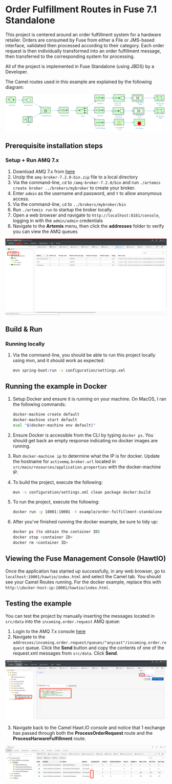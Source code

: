 # Order Fulfillment Routes in Fuse 7.1 Standalone

This project is centered around an order fulfillment system for a hardware retailer.  Orders are consumed by Fuse from either a File or JMS-based interface, validated then processed according to their category.  Each order request is then individually transformed into an order fulfillment message, then transferred to the corresponding system for processing.

All of the project is implemented in Fuse Standalone (using JBDS) by a Developer.

The Camel routes used in this example are explained by the following diagram:

![CBR Diagram](src/img/order_fullfilment_standalone.png)

## Prerequisite installation steps

### Setup + Run AMQ 7.x

1.  Download AMQ 7.x from [here](https://access.redhat.com/jbossnetwork/restricted/softwareDownload.html?softwareId=58991&product=jboss.amq.broker)
2.  Unzip the `amq-broker-7.2.0-bin.zip` file to a local directory
3.  Via the command-line, `cd` to `/amq-broker-7.2.0/bin` and run `./artemis create broker ../brokers/mybroker` to create your broker.
4.  Enter `admin` as the username and password, and `Y` to allow anonymous access.
5.  Via the command-line, `cd` to `../brokers/mybroker/bin`
6.  Run `./artemis run` to startup the broker locally.
7.  Open a web browser and navigate to `http://localhost:8161/console`, logging in with the `admin/admin` credentials
8.  Navigate to the **Artemis** menu, then click the **addresses** folder to verify you can view the AMQ queues

![CBR Diagram](src/img/amq-login-verification.png)

## Build & Run

### Running locally

1. Via the command-line, you should be able to run this project locally using mvn, and it should work as expected:

	```bash
	mvn spring-boot:run -s configuration/settings.xml
	```

## Running the example in Docker

1. Setup Docker and ensure it is running on your machine.  On MacOS, I ran the following commands:

	```bash
	docker-machine create default
	docker-machine start default
	eval "$(docker-machine env default)"
	```
	
2.  Ensure Docker is accessible from the CLI by typing `docker ps`.  You should get back an empty response indicating no docker images are running.

3.  Run `docker-machine ip` to determine what the IP is for docker.  Update the hostname for `activemq.broker.url` located in `src/main/resources/application.properties` with the docker-machine IP.

4.  To build the project, execute the following:

	```bash
	mvn -s configuration/settings.xml clean package docker:build
	```
    
5.  To run the project, execute the following:

	```bash
	docker run -p 10001:10001 -t example/order-fulfillment-standalone
	```
	
6.  After you've finished running the docker example, be sure to tidy up:
	
	```bash
	docker ps (to obtain the container ID)
	docker stop <container ID>
	docker rm <container ID>
	```
	
## Viewing the Fuse Management Console (HawtIO)

Once the application has started up successfully, in any web browser, go to `localhost:10001/hawtio/index.html` and select the Camel tab. You should see your Camel Routes running.  For the docker example, replace this with `http:\\docker-host-ip:10001/hawtio/index.html`.

## Testing the example

You can test the project by manually inserting the messages located in `src/data` into the `incoming.order.request` AMQ queue:

1.  Login to the AMQ 7.x console [here](http://localhost:8161/console/login)
2.  Navigate to the `addresses/incoming.order.request/queues/"anycast"/incoming.order.request` queue.  Click the **Send** button and copy the contents of one of the request.xml messages from `src/data`.  Click **Send**.

![CBR Diagram](src/img/amq-test-message.png)

3.  Navigate back to the Camel Hawt.IO console and notice that 1 exchange has passed through both the **ProcessOrderRequest** route and the **ProcessHarwareFulfillment** route.

![CBR Diagram](src/img/camel-hawtio-verify.png)

